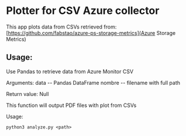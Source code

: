 # Plotter for CSV Azure collector

This app plots data from CSVs retrieved from:
[https://github.com/fabstao/azure-ps-storage-metrics](Azure Storage Metrics)

## Usage:

Use Pandas to retrieve data from Azure Monitor CSV

Arguments:
  data -- Pandas DataFrame
  nombre -- filename with full path

Return value:
  Null

This function will output PDF files with plot from CSVs

Usage:

```
python3 analyze.py <path>
```
